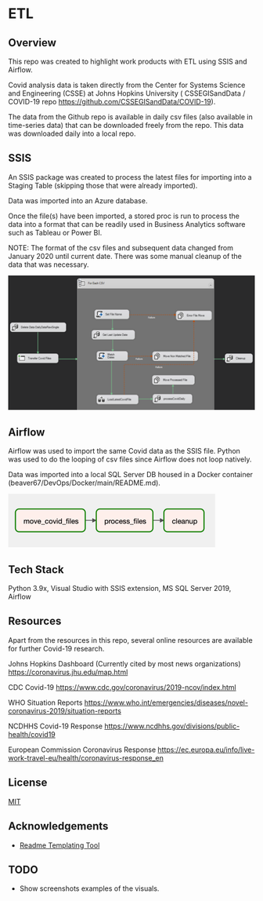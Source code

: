 # ETL
 
## Overview

This repo was created to highlight work products with ETL using SSIS and Airflow.

Covid analysis data is taken directly from the Center for Systems Science and Engineering (CSSE) at Johns Hopkins University ( CSSEGISandData / COVID-19 repo https://github.com/CSSEGISandData/COVID-19). 

The data from the Github repo is available in daily csv files (also available in time-series data) that can be downloaded freely from the repo. This data was downloaded daily into a local repo.

## SSIS

An SSIS package was created to process the latest files for importing into a Staging Table (skipping those that were already imported). 

Data was imported into an Azure database.

Once the file(s) have been imported, a stored proc is run to process the data into a format that can be readily used in Business Analytics software such as Tableau or Power BI.

NOTE: The format of the csv files and subsequent data changed from January 2020 until current date. There was some manual cleanup of the data that was necessary.


![SSIS Graph View](https://github.com/Beaver67/DataAnalytics/blob/main/Assets/SSIS_ETL.png)

## Airflow

Airflow was used to import the same Covid data as the SSIS file. Python was used to do the looping of csv files since Airflow does not loop natively.

Data was imported into a local SQL Server DB housed in a Docker container (beaver67/DevOps/Docker/main/README.md).

![DAG Graph View](https://github.com/Beaver67/DataAnalytics/blob/main/Assets/CovidAirflow.png)

## Tech Stack

Python 3.9x, Visual Studio with SSIS extension, MS SQL Server 2019, Airflow

## Resources

Apart from the resources in this repo, several online resources are available for further Covid-19 research.

Johns Hopkins Dashboard (Currently cited by most news organizations)
https://coronavirus.jhu.edu/map.html

CDC Covid-19
https://www.cdc.gov/coronavirus/2019-ncov/index.html

WHO Situation Reports
https://www.who.int/emergencies/diseases/novel-coronavirus-2019/situation-reports

NCDHHS Covid-19 Response
https://www.ncdhhs.gov/divisions/public-health/covid19

European Commission Coronavirus Response
https://ec.europa.eu/info/live-work-travel-eu/health/coronavirus-response_en

## License

[MIT](https://choosealicense.com/licenses/mit/)

  
## Acknowledgements

 - [Readme Templating Tool](https://readme.so)

  
## TODO

- Show screenshots examples of the visuals.


